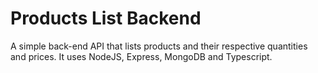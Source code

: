 # Products List Backend

A simple back-end API that lists products and their respective quantities and prices. It uses NodeJS, Express, MongoDB and Typescript.

